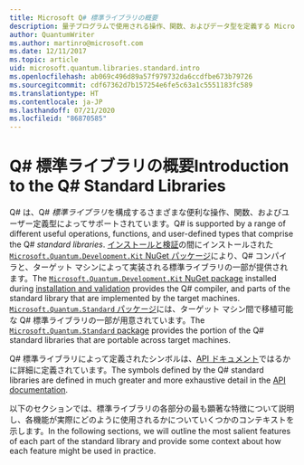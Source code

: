 ```yaml
---
title: Microsoft Q# 標準ライブラリの概要
description: 量子プログラムで使用される操作、関数、およびデータ型を定義する Microsoft Q# 標準ライブラリについて説明します。
author: QuantumWriter
ms.author: martinro@microsoft.com
ms.date: 12/11/2017
ms.topic: article
uid: microsoft.quantum.libraries.standard.intro
ms.openlocfilehash: ab069c496d89a57f979732da6ccdfbe673b79726
ms.sourcegitcommit: cdf67362d7b157254e6fe5c63a1c5551183fc589
ms.translationtype: HT
ms.contentlocale: ja-JP
ms.lasthandoff: 07/21/2020
ms.locfileid: "86870585"
---
```

# <a name="introduction-to-the-q-standard-libraries"></a><span data-ttu-id="6b2d9-103">Q# 標準ライブラリの概要</span><span class="sxs-lookup"><span data-stu-id="6b2d9-103">Introduction to the Q# Standard Libraries</span></span>

<span data-ttu-id="6b2d9-104">Q# は、Q# *標準ライブラリ*を構成するさまざまな便利な操作、関数、およびユーザー定義型によってサポートされています。</span><span class="sxs-lookup"><span data-stu-id="6b2d9-104">Q# is supported by a range of different useful operations, functions, and user-defined types that comprise the Q# *standard libraries*.</span></span>
<span data-ttu-id="6b2d9-105">[インストールと検証](xref:microsoft.quantum.install)の間にインストールされた [`Microsoft.Quantum.Development.Kit` NuGet パッケージ](https://www.nuget.org/packages/microsoft.quantum.development.kit)により、Q# コンパイラと、ターゲット マシンによって実装される標準ライブラリの一部が提供されます。</span><span class="sxs-lookup"><span data-stu-id="6b2d9-105">The [`Microsoft.Quantum.Development.Kit` NuGet package](https://www.nuget.org/packages/microsoft.quantum.development.kit) installed during [installation and validation](xref:microsoft.quantum.install) provides the Q# compiler, and parts of the standard library that are implemented by the target machines.</span></span>
<span data-ttu-id="6b2d9-106">[`Microsoft.Quantum.Standard` パッケージ](https://www.nuget.org/packages/microsoft.quantum.standard)には、ターゲット マシン間で移植可能な Q# 標準ライブラリの一部が用意されています。</span><span class="sxs-lookup"><span data-stu-id="6b2d9-106">The [`Microsoft.Quantum.Standard` package](https://www.nuget.org/packages/microsoft.quantum.standard) provides the portion of the Q# standard libraries that are portable across target machines.</span></span>

<span data-ttu-id="6b2d9-107">Q# 標準ライブラリによって定義されたシンボルは、[API ドキュメント](xref:microsoft.quantum.standardlibsintro)ではるかに詳細に定義されています。</span><span class="sxs-lookup"><span data-stu-id="6b2d9-107">The symbols defined by the Q# standard libraries are defined in much greater and more exhaustive detail in the [API documentation](xref:microsoft.quantum.standardlibsintro).</span></span>

<span data-ttu-id="6b2d9-108">以下のセクションでは、標準ライブラリの各部分の最も顕著な特徴について説明し、各機能が実際にどのように使用されるかについていくつかのコンテキストを示します。</span><span class="sxs-lookup"><span data-stu-id="6b2d9-108">In the following sections, we will outline the most salient features of each part of the standard library and provide some context about how each feature might be used in practice.</span></span>
